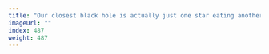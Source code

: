```yaml
---
title: "Our closest black hole is actually just one star eating another"
imageUrl: ""
index: 487
weight: 487
---
```

